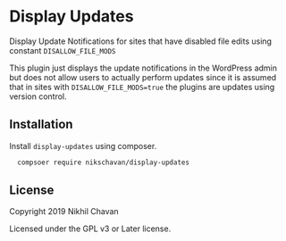 # Display Updates

Display Update Notifications for sites that have disabled file edits using constant `DISALLOW_FILE_MODS`

This plugin just displays the update notifications in the WordPress admin but does not allow users to actually perform updates since it is assumed that in sites with `DISALLOW_FILE_MODS=true` the plugins are updates using version control.

## Installation

Install `display-updates` using composer.

```bash
  compsoer require nikschavan/display-updates
```
    
## License

Copyright 2019 Nikhil Chavan

Licensed under the GPL v3 or Later license.

